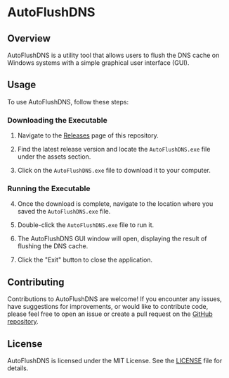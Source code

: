 # AutoFlushDNS

## Overview

AutoFlushDNS is a utility tool that allows users to flush the DNS cache on Windows systems with a simple graphical user interface (GUI).

## Usage

To use AutoFlushDNS, follow these steps:

### Downloading the Executable

1. Navigate to the [Releases](https://github.com/yourusername/AutoFlushDNS/releases) page of this repository.

2. Find the latest release version and locate the `AutoFlushDNS.exe` file under the assets section.

3. Click on the `AutoFlushDNS.exe` file to download it to your computer.

### Running the Executable

4. Once the download is complete, navigate to the location where you saved the `AutoFlushDNS.exe` file.

5. Double-click the `AutoFlushDNS.exe` file to run it.

6. The AutoFlushDNS GUI window will open, displaying the result of flushing the DNS cache.

7. Click the "Exit" button to close the application.

## Contributing

Contributions to AutoFlushDNS are welcome! If you encounter any issues, have suggestions for improvements, or would like to contribute code, please feel free to open an issue or create a pull request on the [GitHub repository](https://github.com/KernFerm/AutoFlushDNS).

## License

AutoFlushDNS is licensed under the MIT License. See the [LICENSE](LICENSE) file for details.

